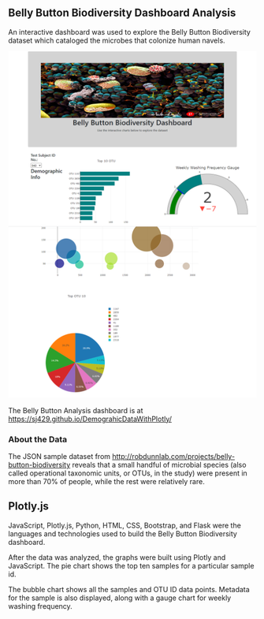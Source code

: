 ## Belly Button Biodiversity Dashboard Analysis
An interactive dashboard was used to explore the Belly Button Biodiversity dataset which cataloged the microbes that colonize human navels. 

![](Images/Capture_1.PNG)
![](Images/Capture_3.PNG)

The Belly Button Analysis dashboard is at https://sj429.github.io/DemograhicDataWithPlotly/

### About the Data
The JSON sample dataset from http://robdunnlab.com/projects/belly-button-biodiversity reveals that a small handful of microbial species (also called operational taxonomic units, or OTUs, in the study) were present in more than 70% of people, while the rest were relatively rare.

## Plotly.js

JavaScript, Plotly.js, Python, HTML, CSS, Bootstrap, and Flask were the languages and technologies used to build the Belly Button Biodiversity dashboard. 

After the data was analyzed, the graphs were built using Plotly and JavaScript. The pie chart shows the top ten samples for a particular sample id.  

The bubble chart shows all the samples and OTU ID data points. Metadata for the sample is also displayed, along with a gauge chart for weekly washing frequency. 
